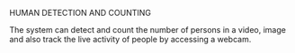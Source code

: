 HUMAN DETECTION AND COUNTING

The system can detect and count the number of persons in a video, image and also track the live activity of people by accessing a webcam.
